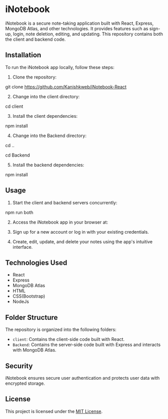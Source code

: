# iNotebook

iNotebook is a secure note-taking application built with React, Express, MongoDB Atlas, and other technologies. It provides features such as sign-up, login, note deletion, editing, and updating. This repository contains both the client and backend code.

## Installation

To run the iNotebook app locally, follow these steps:

1. Clone the repository:

git clone https://github.com/Kanishkweb/iNotebook-React


2. Change into the client directory:

cd client


3. Install the client dependencies:

npm install


4. Change into the Backend directory:

cd ..

cd Backend


5. Install the backend dependencies:


npm install


## Usage

1. Start the client and backend servers concurrently:

npm run both


2. Access the iNotebook app in your browser at:



3. Sign up for a new account or log in with your existing credentials.

4. Create, edit, update, and delete your notes using the app's intuitive interface.

## Technologies Used

- React
- Express
- MongoDB Atlas
- HTML
- CSS(Bootstrap)
- NodeJs

## Folder Structure

The repository is organized into the following folders:

- `client`: Contains the client-side code built with React.
- `Backend`: Contains the server-side code built with Express and interacts with MongoDB Atlas.

## Security

iNotebook ensures secure user authentication and protects user data with encrypted storage.

## License

This project is licensed under the [MIT License](LICENSE).



